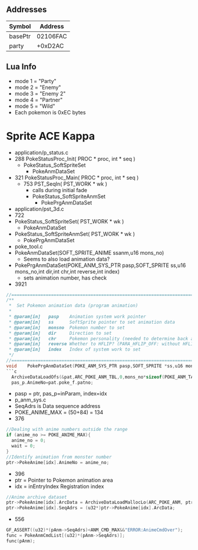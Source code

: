 ## Addresses
| Symbol | Address |
| ------ | ------- |
| basePtr | 02106FAC |
| party  | +0xD2AC |

## Lua Info
- mode 1 = "Party"
- mode 2 = "Enemy"
- mode 3 = "Enemy 2"
- mode 4 = "Partner"
- mode 5 = "Wild"
- Each pokemon is 0xEC bytes

# Sprite ACE Kappa
- application/p_status.c
- 288 PokeStatusProc_Init( PROC * proc, int * seq )
  - PokeStatus_SoftSpriteSet
    - PokeAnmDataSet
- 321 PokeStatusProc_Main( PROC * proc, int * seq )
  - 753 PST_SeqIn( PST_WORK * wk )
    - calls during initial fade
    - PokeStatus_SoftSpriteAnmSet
      - PokePrgAnmDataSet
- application/pst_3d.c
- 722
- PokeStatus_SoftSpriteSet( PST_WORK * wk )
  - PokeAnmDataSet
- PokeStatus_SoftSpriteAnmSet( PST_WORK * wk )
  - PokePrgAnmDataSet
- poke_tool.c
- PokeAnmDataSet(SOFT_SPRITE_ANIME ssanm,u16 mons_no)
  - Seems to also load animation data?
- PokePrgAnmDataSet(POKE_ANM_SYS_PTR pasp,SOFT_SPRITE ss,u16 mons_no,int dir,int chr,int reverse,int index)
  - sets animation number, has check
- 3921
```c
//============================================================================================
/**
 *	Set Pokemon animation data (program animation)
 *
 * @param[in]	pasp	Animation system work pointer
 * @param[in]	ss		SoftSprite pointer to set animation data
 * @param[in]	monsno	Pokemon number to set
 * @param[in]	dir		Direction to set
 * @param[in]	chr		Pokemon personality (needed to determine back animation)
 * @param[in]	reverse	Whether to HFLIP? (PARA_HFLIP_OFF: without HFLIP PARA_HFLIP_ON: with HFLIP)
 * @param[in]	index	Index of system work to set
 */
//============================================================================================
void	PokePrgAnmDataSet(POKE_ANM_SYS_PTR pasp,SOFT_SPRITE *ss,u16 mons_no,int dir,int chr,int reverse,int index);  
```c
  ArchiveDataLoadOfs(&pat,ARC_POKE_ANM_TBL,0,mons_no*sizeof(POKE_ANM_TABLE),sizeof(POKE_ANM_TABLE));
  pas_p.AnimeNo=pat.poke_f.patno;
```
- pasp = ptr, pas_p=inParam, index=idx
- p_anm_sys.c
- SeqAdrs is Data sequence address
- POKE_ANIME_MAX = (50+84) = 134
- 376
```c
//Dealing with anime numbers outside the range
if (anime_no >= POKE_ANIME_MAX){
  anime_no = 0;
  wait = 0;
}
//Identify animation from monster number
ptr->PokeAnime[idx].AnimeNo = anime_no;
```
- 396
- ptr	= Pointer to Pokemon animation area
- idx = inEntryIndex	Registration index
```c
//Anime archive dataset
ptr->PokeAnime[idx].ArcData = ArchiveDataLoadMallocLo(ARC_POKE_ANM, ptr->PokeAnime[idx].AnimeNo, ptr->HeapID );
ptr->PokeAnime[idx].SeqAdrs = (u32*)ptr->PokeAnime[idx].ArcData;
```
- 556
```c
GF_ASSERT((u32)*(pAnm->SeqAdrs)<ANM_CMD_MAX&&"ERROR:AnimeCmdOver");
func = PokeAnmCmdList[(u32)*(pAnm->SeqAdrs)];
func(pAnm);
```
